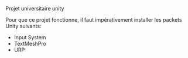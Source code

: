 Projet universitaire unity 

Pour que ce projet fonctionne, il faut impérativement installer les packets Unity suivants:

- Input System
- TextMeshPro
- URP